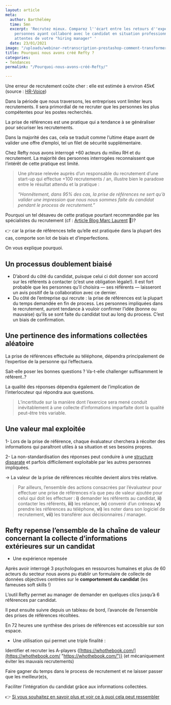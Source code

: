 ```yaml
---
layout: article
meta:
  author: Barthélémy
  time: 5mn
  excerpt: 'Recrutez mieux. Comparez l''écart entre les retours d''expériences des
    personnes ayant collaboré avec le candidat en situation professionnelle avec les
    attentes de votre "hiring manager" '
  date: 23/01/2021
image: "/uploads/webinar-retranscription-prestashop-comment-transformer-la-periode-d-essai-a-tous-les-couts.png"
title: Pourquoi nous avons créé Refty ?
categories:
- Tendances
permalink: "/Pourquoi-nous-avons-créé-Refty/"

---
```

Une erreur de recrutement coûte cher : elle est estimée à environ 45k€ (source : [HR-Voice](https://www.hr-voice.com/recrutement/recrutement-rate-quel-est-le-cout-pour-lentreprise/2019/02/11/#:\~:text=Le%20co%C3%BBt%20d'un%20recrutement,la%20r%C3%A9mun%C3%A9ration%20de%20celui%2Dci.&text=Lorsque%20l'entreprise%20fait%20appel,annuel%20brut%20du%20candidat%20embauch%C3%A9.))

Dans la période que nous traversons, les entreprises vont limiter leurs recrutements. Il sera primordial de ne recruter que les personnes les plus compétentes pour les postes recherchés.

La prise de références est une pratique qui a tendance à se généraliser pour sécuriser les recrutements.

Dans la majorité des cas, cela se traduit comme l’ultime étape avant de valider une offre d’emploi, tel un filet de sécurité supplémentaire.

Chez Refty nous avons interrogé +60 acteurs du milieu RH et du recrutement. La majorité des personnes interrogées reconnaissent que l’intérêt de cette pratique est limité.

> Une phrase relevée auprès d’un responsable du recrutement d’une start-up qui effectue +100 recrutements / an, illustre bien le paradoxe entre le résultat attendu et la pratique :
>
> _“Honnêtement, dans 95% des cas, la prise de références ne sert qu’à valider une impression que nous nous sommes_ _faite_ _du candidat pendant le process de recrutement.”_

Pourquoi un tel désaveu de cette pratique pourtant recommandée par les spécialistes du recrutement (cf : [Article Blog Marc Laurent](https://medium.com/@mrclrnt/part-6-taking-up-genuine-references-79b57dc4cf2e) 🤗)?

👉  car la prise de références telle qu’elle est pratiquée dans la plupart des cas, comporte son lot de biais et d’imperfections.

On vous explique pourquoi.

## **Un processus doublement biaisé**

* D’abord du côté du candidat, puisque celui ci doit donner son accord sur les référents à contacter (c’est une obligation légale!). Il est fort probable que les personnes qu’il choisira — ses référents — laisseront un avis positif de la collaboration avec ce dernier.
* Du côté de l’entreprise qui recrute : la prise de références est la plupart du temps demandée en fin de process. Les personnes impliquées dans le recrutement, auront tendance à vouloir confirmer l’idée (bonne ou mauvaise) qu’ils se sont faite du candidat tout au long du process. C’est un biais de confirmation.

## **Une pertinence des informations collectées aléatoire**

La prise de références effectuée au téléphone, dépendra principalement de l’expertise de la personne qui l’effectuera.

Sait-elle poser les bonnes questions ? Va-t-elle challenger suffisamment le référent..?

La qualité des réponses dépendra également de l’implication de l’interlocuteur qui répondra aux questions.

> L’incertitude sur la manière dont l’exercice sera mené conduit inévitablement à une collecte d’informations imparfaite dont la qualité peut-être très variable.

## **Une valeur mal exploitée**

1- Lors de la prise de référence, chaque évaluateur cherchera à récolter des informations qui paraîtront utiles à sa situation et ses besoins propres.

2- La non-standardisation des réponses peut conduire à une [structure disparate](https://www.forbes.com/sites/alineholzwarth/2021/02/18/how-to-actually-hire-for-diversity/?sh=794a46b246f9) et parfois difficilement exploitable par les autres personnes impliquées.

→ La valeur de la prise de références récoltée devient alors très relative.

> Par ailleurs, l’ensemble des actions consacrées par l’évaluateur pour effectuer une prise de références n’a que peu de valeur ajoutée pour celui qui doit les effectuer : **i)** demander les référents au candidat, **ii)** contacter les référents, **iii)** les relancer, **iv)** convenir d’un créneau **v)** prendre les références au téléphone, **vi)** les noter dans son logiciel de recrutement, **vii)** les transférer aux décisionnaires / manager.

## **Refty repense l’ensemble de la chaîne de valeur concernant la collecte d’informations extérieures sur un candidat**

* Une expérience repensée

Après avoir interrogé 3 psychologues en ressources humaines et plus de 60 acteurs du secteur nous avons pu établir un formulaire de collecte de données objectives centrées sur le **comportement du candidat** (les fameuses soft skills !)

L’outil Refty permet au manager de demander en quelques clics jusqu’à 6 références par candidat.

Il peut ensuite suivre depuis un tableau de bord, l’avancée de l’ensemble des prises de références récoltées.

En 72 heures une synthèse des prises de références est accessible sur son espace.

* Une utilisation qui permet une triple finalité :

Identifier et recruter les A-players {[https://whothebook.com/](https://whothebook.com/ "https://whothebook.com/")} (et mécaniquement éviter les mauvais recrutements)

Faire gagner du temps dans le process de recrutement et ne laisser passer que les meilleur(e)s,

Faciliter l’intégration du candidat grâce aux informations collectées.

👉 [Si vous souhaitez en savoir plus et voir ce à quoi cela peut ressembler](https://refty.co/)